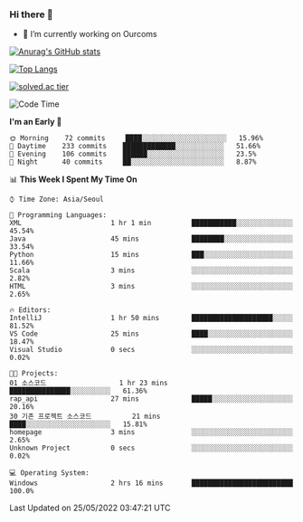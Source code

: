 ### Hi there 👋

- 🔭 I’m currently working on Ourcoms

<!--
**Rhange/Rhange** is a ✨ _special_ ✨ repository because its `README.md` (this file) appears on your GitHub profile.

Here are some ideas to get you started:

- 🌱 I’m currently learning ...
- 👯 I’m looking to collaborate on ...
- 🤔 I’m looking for help with ...
- 💬 Ask me about ...
- 📫 How to reach me: ...
- 😄 Pronouns: ...
- ⚡ Fun fact: ...
-->

[![Anurag's GitHub stats](https://github-readme-stats.vercel.app/api?username=rhange&show_icons=true&theme=gruvbox)](https://github.com/anuraghazra/github-readme-stats)

[![Top Langs](https://github-readme-stats.vercel.app/api/top-langs/?username=rhange&layout=compact&theme=gruvbox)](https://github.com/anuraghazra/github-readme-stats)

[![solved.ac tier](http://mazassumnida.wtf/api/generate_badge?boj=rhange0511)](https://solved.ac/rhange0511)

  <!--START_SECTION:waka-->
![Code Time](http://img.shields.io/badge/Code%20Time-455%20hrs%2042%20mins-blue)

**I'm an Early 🐤** 

```text
🌞 Morning    72 commits     ████░░░░░░░░░░░░░░░░░░░░░   15.96% 
🌆 Daytime    233 commits    █████████████░░░░░░░░░░░░   51.66% 
🌃 Evening    106 commits    ██████░░░░░░░░░░░░░░░░░░░   23.5% 
🌙 Night      40 commits     ██░░░░░░░░░░░░░░░░░░░░░░░   8.87%

```


📊 **This Week I Spent My Time On** 

```text
⌚︎ Time Zone: Asia/Seoul

💬 Programming Languages: 
XML                      1 hr 1 min          ███████████░░░░░░░░░░░░░░   45.54% 
Java                     45 mins             ████████░░░░░░░░░░░░░░░░░   33.54% 
Python                   15 mins             ███░░░░░░░░░░░░░░░░░░░░░░   11.66% 
Scala                    3 mins              ░░░░░░░░░░░░░░░░░░░░░░░░░   2.82% 
HTML                     3 mins              ░░░░░░░░░░░░░░░░░░░░░░░░░   2.65%

🔥 Editors: 
IntelliJ                 1 hr 50 mins        ████████████████████░░░░░   81.52% 
VS Code                  25 mins             ████░░░░░░░░░░░░░░░░░░░░░   18.47% 
Visual Studio            0 secs              ░░░░░░░░░░░░░░░░░░░░░░░░░   0.02%

🐱‍💻 Projects: 
01 소스코드                  1 hr 23 mins        ███████████████░░░░░░░░░░   61.36% 
rap_api                  27 mins             █████░░░░░░░░░░░░░░░░░░░░   20.16% 
30 기존 프로젝트 소스코드          21 mins             ████░░░░░░░░░░░░░░░░░░░░░   15.81% 
homepage                 3 mins              ░░░░░░░░░░░░░░░░░░░░░░░░░   2.65% 
Unknown Project          0 secs              ░░░░░░░░░░░░░░░░░░░░░░░░░   0.02%

💻 Operating System: 
Windows                  2 hrs 16 mins       █████████████████████████   100.0%

```


 Last Updated on 25/05/2022 03:47:21 UTC
<!--END_SECTION:waka-->
